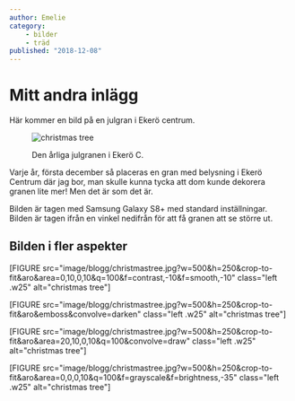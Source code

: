 ```yaml
---
author: Emelie
category:
    - bilder
    - träd
published: "2018-12-08"
---
```

Mitt andra inlägg
==================================

Här kommer en bild på en julgran i Ekerö centrum.
<figure class="figure center">
    <img src="image/blogg/christmastree.jpg&w=500&aro?q=100" class=".w25" alt="christmas tree">
    <figcaption>
        <p>Den årliga julgranen i Ekerö C.</p>
    </figcaption>
</figure>

<!--more-->

<p>Varje år, första december så placeras en gran med belysning i Ekerö Centrum där jag bor,
man skulle kunna tycka att dom kunde dekorera granen lite mer! Men det är som det är.</p>
Bilden är tagen med Samsung Galaxy S8+ med standard inställningar. Bilden är tagen ifrån
en vinkel nedifrån för att få granen att se större ut.

Bilden i fler aspekter
----------------

[FIGURE src="image/blogg/christmastree.jpg?w=500&h=250&crop-to-fit&aro&area=0,10,0,10&q=100&f=contrast,-10&f=smooth,-10" class="left .w25" alt="christmas tree"]


[FIGURE src="image/blogg/christmastree.jpg?w=500&h=250&crop-to-fit&aro&emboss&convolve=darken" class="left .w25" alt="christmas tree"]


[FIGURE src="image/blogg/christmastree.jpg?w=500&h=250&crop-to-fit&aro&area=20,10,0,10&q=100&convolve=draw" class="left .w25" alt="christmas tree"]


[FIGURE src="image/blogg/christmastree.jpg?w=500&h=250&crop-to-fit&aro&area=0,0,0,10&q=100&f=grayscale&f=brightness,-35" class="left .w25" alt="christmas tree"]
